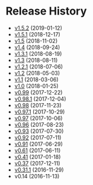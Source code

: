 # Release History

* [v1.5.2](https://github.com/saulpw/visidata/releases/tag/v1.5.2) (2019-01-12)
* [v1.5.1](https://github.com/saulpw/visidata/releases/tag/v1.5.1) (2018-12-17)
* [v1.5](https://github.com/saulpw/visidata/releases/tag/v1.5) (2018-11-02)
* [v1.4](https://github.com/saulpw/visidata/releases/tag/v1.4) (2018-09-24)
* [v1.3.1](https://github.com/saulpw/visidata/releases/tag/v1.3.1) (2018-08-19)
* [v1.3](https://github.com/saulpw/visidata/releases/tag/v1.3) (2018-08-11)
* [v1.2.1](https://github.com/saulpw/visidata/releases/tag/v1.2.1) (2018-07-06)
* [v1.2](https://github.com/saulpw/visidata/releases/tag/v1.2) (2018-05-03)
* [v1.1](https://github.com/saulpw/visidata/releases/tag/v1.1) (2018-03-06)
* [v1.0](https://github.com/saulpw/visidata/releases/tag/v1.0) (2018-01-25)
* [v0.99](https://github.com/saulpw/visidata/releases/tag/v0.99) (2017-12-22)
* [v0.98.1](https://github.com/saulpw/visidata/releases/tag/v0.98.1) (2017-12-04)
* [v0.98](https://github.com/saulpw/visidata/releases/tag/v0.98)  (2017-11-23)
* [v0.97.1](https://github.com/saulpw/visidata/releases/tag/v0.97.1) (2017-10-29)
* [v0.97](https://github.com/saulpw/visidata/releases/tag/v0.97) (2017-10-06)
* [v0.96](https://github.com/saulpw/visidata/releases/tag/v0.96) (2017-08-23)
* [v0.93](https://github.com/saulpw/visidata/releases/tag/v0.93) (2017-07-30)
* [v0.92](https://github.com/saulpw/visidata/releases/tag/v0.92) (2017-07-11)
* [v0.91](https://github.com/saulpw/visidata/releases/tag/v0.91) (2017-06-29)
* [v0.61](https://github.com/saulpw/visidata/releases/tag/v0.61) (2017-06-11)
* [v0.41](https://github.com/saulpw/visidata/releases/tag/v0.41) (2017-01-18)
* [v0.37](https://www.reddit.com/r/pystats/comments/5hpph6/please_help_test_my_new_cursestextmode_data/) (2017-12-11)
* [v0.31.1](https://github.com/saulpw/visidata/releases/tag/v0.31.1) (2016-11-29)
* v0.14 (2016-11-13)
